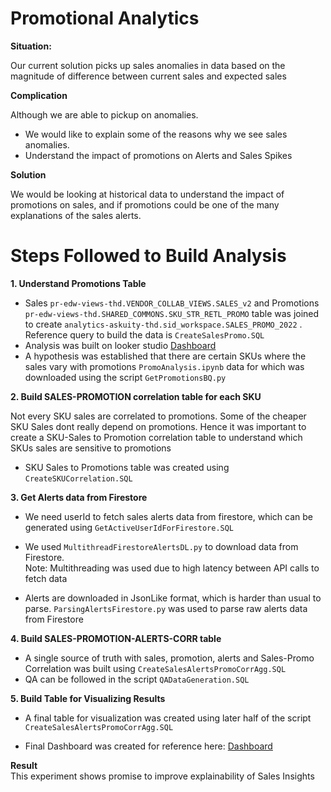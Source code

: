 # Promotional Analytics

**Situation:**

Our current solution picks up sales anomalies in data based on the magnitude of difference between current sales and expected sales

**Complication**

Although we are able to pickup on anomalies.
- We would like to explain some of the reasons why we see sales anomalies. 
- Understand the impact of promotions on Alerts and Sales Spikes

**Solution**

We would be looking at historical data to understand the impact of promotions on sales, and if promotions could be one of the many explanations of the sales alerts.

# Steps Followed to Build Analysis

**1. Understand Promotions Table**
- Sales `pr-edw-views-thd.VENDOR_COLLAB_VIEWS.SALES_v2` and Promotions `pr-edw-views-thd.SHARED_COMMONS.SKU_STR_RETL_PROMO` table was joined to create `analytics-askuity-thd.sid_workspace.SALES_PROMO_2022` . Reference query to build the data is `CreateSalesPromo.SQL`
- Analysis was built on looker studio [Dashboard](https://datastudio.google.com/u/0/reporting/69f327c1-22a4-4164-b0c1-d8895bfde7e2/page/tEnnC/edit)
- A hypothesis was established that there are certain SKUs where the sales vary with promotions `PromoAnalysis.ipynb` data for which was downloaded using the script `GetPromotionsBQ.py`

**2. Build SALES-PROMOTION correlation table for each SKU** <br>

Not every SKU sales are correlated to promotions. Some of the cheaper SKU Sales dont really depend on promotions. Hence it was important to create a SKU-Sales to Promotion correlation table to understand which SKUs sales are sensitive to promotions

- SKU Sales to Promotions table was created using `CreateSKUCorrelation.SQL`

**3. Get Alerts data from Firestore**
- We need userId to fetch sales alerts data from firestore, which can be generated using `GetActiveUserIdForFirestore.SQL`
- We used `MultithreadFirestoreAlertsDL.py` to download data from Firestore. <br>
Note: Multithreading was used due to high latency between API calls to fetch data

- Alerts are downloaded in JsonLike format, which is harder than usual to parse. `ParsingAlertsFirestore.py` was used to parse raw alerts data from Firestore

**4. Build SALES-PROMOTION-ALERTS-CORR table**

- A single source of truth with sales, promotion, alerts and Sales-Promo Correlation was built using `CreateSalesAlertsPromoCorrAgg.SQL` 
- QA can be followed in the script `QADataGeneration.SQL`

**5. Build Table for Visualizing Results**

- A final table for visualization was created using later half of the script `CreateSalesAlertsPromoCorrAgg.SQL` 

- Final Dashboard was created for reference here: [Dashboard](https://datastudio.google.com/u/0/reporting/6df19b43-9805-4c91-9694-50accb313e4a/page/ZIDCD/edit)


**Result** <br> 
This experiment shows promise to improve explainability of Sales Insights 




